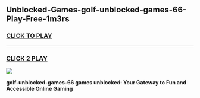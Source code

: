 
## Unblocked-Games-golf-unblocked-games-66-Play-Free-1m3rs
<h3>
<a href="https://premium76.site?title=golf-unblocked-games-66&ref=21A">CLICK TO PLAY</a></h3>
<hr>

<h3>
<a href="https://premium76.site?title=golf-unblocked-games-66&ref=21A">CLICK 2 PLAY</a>
  
</h3>

<a href="https://premium76.site?title=golf-unblocked-games-66&ref=21A"><img src="https://clearcache.store/games.png"></a>


**golf-unblocked-games-66 games unblocked: Your Gateway to Fun and Accessible Online Gaming**
